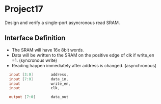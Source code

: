 # Project17
Design and verify a single-port asyncronous read SRAM.

## Interface Definition
- The SRAM will have 16x 8bit words.
- Data will be written to the SRAM on the positive edge of clk if write_en =1. (syncronous write)
- Reading happen immediately after address is changed. (asynchronous)  

```verilog
  input [3:0]        address,
  input [7:0]        data_in,
  input              write_en,
  input              clk,

  output [7:0]       data_out
```
